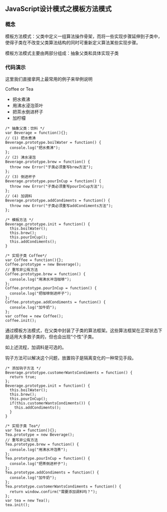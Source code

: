 ## JavaScript设计模式之模板方法模式

### 概念
模板方法模式：父类中定义一组算法操作骨架，而将一些实现步骤延伸到子类中，使得子类在不改变父类算法结构的同时可重新定义算法某些实现步骤。

模板方法模式主要由两部分组成：抽象父类和具体实现子类

### 代码演示

这里我们直接拿网上最常用的例子来举例说明

Coffee or Tea
- 把水煮沸 
- 用沸水浸泡茶叶 
- 把茶水倒进杯子
- 加柠檬

```
/* 抽象父类：饮料 */
var Beverage = function(){};
// (1) 把水煮沸
Beverage.prototype.boilWater = function() {
  console.log("把水煮沸");
};
// (2) 沸水浸泡
Beverage.prototype.brew = function() {
  throw new Error("子类必须重写brew方法");
};
// (3) 倒进杯子
Beverage.prototype.pourInCup = function() {
  throw new Error("子类必须重写pourInCup方法");
};
// (4) 加调料
Beverage.prototype.addCondiments = function() {
  throw new Error("子类必须重写addCondiments方法");
};
 
/* 模板方法 */
Beverage.prototype.init = function() {
  this.boilWater();
  this.brew();
  this.pourInCup();
  this.addCondiments();
}
 
/* 实现子类 Coffee*/
var Coffee = function(){};
Coffee.prototype = new Beverage();
// 重写非公有方法
Coffee.prototype.brew = function() {
  console.log("用沸水冲泡咖啡");
};
Coffee.prototype.pourInCup = function() {
  console.log("把咖啡倒进杯子");
};
Coffee.prototype.addCondiments = function() {
  console.log("加牛奶");
};
var coffee = new Coffee();
coffee.init();
```

通过模板方法模式，在父类中封装了子类的算法框架。这些算法框架在正常状态下是适用大多数子类的，但也会出现“个性”子类。
 
如上述流程，加调料是可选的。 


钩子方法可以解决这个问题，放置钩子是隔离变化的一种常见手段。

```
/* 添加钩子方法 */
Beverage.prototype.customerWantsCondiments = function() {
  return true;
};
Beverage.prototype.init = function() {
  this.boilWater();
  this.brew();
  this.pourInCup();
  if(this.customerWantsCondiments()) {
    this.addCondiments();
  }
}
 
/* 实现子类 Tea*/
var Tea = function(){};
Tea.prototype = new Beverage();
// 重写非公有方法
Tea.prototype.brew = function() {
  console.log("用沸水冲泡茶");
};
Tea.prototype.pourInCup = function() {
  console.log("把茶倒进杯子");
};
Tea.prototype.addCondiments = function() {
  console.log("加牛奶");
};
Tea.prototype.customerWantsCondiments = function() {
  return window.confirm("需要添加调料吗？");
};
var tea = new Tea();
tea.init();
```
